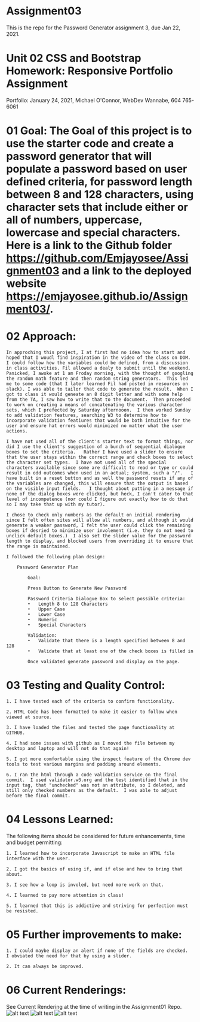 # Assignment03
This is the repo for the Password Generator assignment 3, due Jan 22, 2021.


# Unit 02 CSS and Bootstrap Homework: Responsive Portfolio Assignment

Portfolio: January 24, 2021, Michael O'Connor, WebDev Wannabe, 604 765-6061

# 01 Goal: The Goal of this project is to use the starter code and create a  password generator that will populate a password based on user defined criteria, for password length between 8 and 128 characters, using character sets that include either or all of numbers, uppercase, lowercase and special characters.  Here is a link to the Github folder https://github.com/Emjayosee/Assignment03 and a link to the deployed website https://emjayosee.github.io/Assignment03/.

# 02 Approach:

    In approching this project, I at first had no idea how to start and hoped that I woudl find inspiration in the video of the class on DOM.  I could follow how the variables could be defined, from a discussion in class activities. Fil allowed a dealy to submit until the weekend.  Panicked, I awoke at 1 am Froday morning, with the thought of googling the random math feature and then random string generators.  This led me to some code (that I later learned Fil had posted in resources on slack). I was able to tailor that code to generate the result.  When I got to class it would geneate an 8 digit letter and with some help from the TA, I saw how to write that to the document.  Then proceeded to work on creating a means of concatenating the various character sets, which I prefected by Saturday afternooon.  I then worked Sunday to add validation features, searching W3 to determine how to incorporate validation featiures that would be both intuitive for the user and ensure hat errors would minimized no matter what the user actions. 

    I have not used all of the client's starter text to format things, nor did I use the client's suggestion of a bunch of sequential dialogue boxes to set the criteria.   Rather I have used a slider to ensure that the user stays within the correct range and check boxes to select the character set types.  I have not used all of the special characters available since some are difficult to read or type or could result in odd outcomes when used in an actual; system, such a "/".   I have built in a reset button and as well the password resets if any of the variables are changed, this will ensure that the output is based on the visible input fields.   I thought about putting in a message if none of the dialog boxes were clicked, but heck, I can't cater to that level of incompetence (nor could I figure out exactly how to do that so I may take that up with my tutor).

    I chose to check only numbers as the default on initial rendering since I felt often sites will allow all numbers, and although it would generate a weaker password, I felt the user could click the remaining boxes if desried to minimize user involement (i.e. they do not need to unclick default boxes.)  I also set the slider value for the password length to display, and blocked users from overriding it to ensure that the range is maintained.

    I followed the following plan design:

        Password Generator Plan

            Goal:

            Press Button to Generate New Password

            Password Criteria Dialogue Box to select possible criteria:
            •	Length 8 to 128 Characters
            •	Upper Case
            •	Lower Case
            •	Numeric
            •	Special Characters

            Validation:
            •	Validate that there is a length specified between 8 and 128
            •	Validate that at least one of the check boxes is filled in

            Once validated generate password and display on the page.

# 03 Testing and Quality Control:

    1. I have tested each of the criteria to confirm functionality.

    2. HTML Code has been formatted to make it easier to follow when viewed at source.

    3. I have loaded the files and tested the page functionality at GITHUB.

    4. I had some issues with github as I moved the file between my desktop and laptop and will not do that again!

    5. I got more comfortable using the inspect feature of the Chrome dev tools to test various margins and padding around elements.

    6. I ran the html through a code validation service on the final commit.  I used validator.w3.org and the test identified that in the input tag, that "unchecked" was not an attribute, so I deleted, and still only checked numbers as the default.  I was able to adjust before the final commit.

# 04 Lessons Learned:

The following items should be considered for future enhancements, time and budget permitting:

    1. I learned how to incorporate Javascript to make an HTML file interface with the user.

    2. I got the basics of using if, and if else and how to bring that about.

    3. I see how a loop is involed, but need more work on that.

    4. I learned to pay more attention in class!

    5. I learned that this is addictive and striving for perfection must be resisted.


# 05 Further improvements to make:

    1. I could maybe display an alert if none of the fields are checked.  I obviated the need for that by using a slider.

    2. It can always be improved.


# 06 Current Renderings:

See Current Rendering at the time of writing in the Assignment01 Repo. 
![alt text](Images/Rendering_default.png)
![alt text](Images/Rendering_Default_executed.png)
![alt text](Images/Rendering_with_Data_Choices.png)